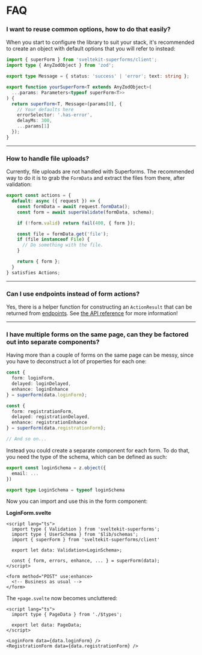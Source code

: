 # FAQ

### I want to reuse common options, how to do that easily?

When you start to configure the library to suit your stack, it's recommended to create an object with default options that you will refer to instead:

```ts
import { superForm } from 'sveltekit-superforms/client';
import type { AnyZodObject } from 'zod';

export type Message = { status: 'success' | 'error'; text: string };

export function yourSuperForm<T extends AnyZodObject>(
  ...params: Parameters<typeof superForm<T>>
) {
  return superForm<T, Message>(params[0], {
    // Your defaults here
    errorSelector: '.has-error',
    delayMs: 300,
    ...params[1]
  });
}
```

---

### How to handle file uploads?

Currently, file uploads are not handled with Superforms. The recommended way to do it is to grab the `FormData` and extract the files from there, after validation:

```ts
export const actions = {
  default: async ({ request }) => {
    const formData = await request.formData();
    const form = await superValidate(formData, schema);

    if (!form.valid) return fail(400, { form });

    const file = formData.get('file');
    if (file instanceof File) {
      // Do something with the file.
    }

    return { form };
  }
} satisfies Actions;
```

---

### Can I use endpoints instead of form actions?

Yes, there is a helper function for constructing an `ActionResult` that can be returned from [endpoints](https://kit.svelte.dev/docs/routing#server). See [the API reference](/api#actionresulttype-data-status) for more information!

---

### I have multiple forms on the same page, can they be factored out into separate components?

Having more than a couple of forms on the same page can be messy, since you have to deconstruct a lot of properties for each one:

```ts
const {
  form: loginForm,
  delayed: loginDelayed,
  enhance: loginEnhance
} = superForm(data.loginForm);

const {
  form: registrationForm,
  delayed: registrationDelayed,
  enhance: registrationEnhance
} = superForm(data.registrationForm);

// And so on...
```

Instead you could create a separate component for each form. To do that, you need the type of the schema, which can be defined as such:

```ts
export const loginSchema = z.object({
  email: ...
})

export type LoginSchema = typeof loginSchema
```

Now you can import and use this in the form component:

**LoginForm.svelte**

```svelte
<script lang="ts">
  import type { Validation } from 'sveltekit-superforms';
  import type { UserSchema } from '$lib/schemas';
  import { superForm } from 'sveltekit-superforms/client'

  export let data: Validation<LoginSchema>;

  const { form, errors, enhance, ... } = superForm(data);
</script>

<form method="POST" use:enhance>
  <!-- Business as usual -->
</form>
```

The `+page.svelte` now becomes uncluttered:

```svelte
<script lang="ts">
  import type { PageData } from './$types';

  export let data: PageData;
</script>

<LoginForm data={data.loginForm} />
<RegistrationForm data={data.registrationForm} />
```
